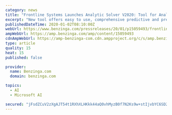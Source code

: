 ```yaml
---
category: news
title: "Frontline Systems Launches Analytic Solver V2020: Tool for Analytics-Powered Decision Models in the Microsoft Ecosystem"
excerpt: "New tool offers easy to use, comprehensive predictive and prescriptive analytics – machine learning ... in applications using Office 365, Azure and Microsoft's Power Platform."
publishedDateTime: 2020-01-02T08:10:00Z
webUrl: https://www.benzinga.com/pressreleases/20/01/p15059493/frontline-systems-launches-analytic-solver-v2020-tool-for-analytics-powered-decision-models-in-the
ampWebUrl: https://amp.benzinga.com/amp/content/15059493
cdnAmpWebUrl: https://amp-benzinga-com.cdn.ampproject.org/c/s/amp.benzinga.com/amp/content/15059493
type: article
quality: 15
heat: 15
published: false

provider:
  name: Benzinga.com
  domain: benzinga.com

topics:
  - AI
  - Microsoft AI

secured: "jFsdZCuV2zXgAJT54t1RXhXLHKkk44aQ0vhMyzB0f7N2Ks9w+stIjvbYC6SD2GY/7HyT12qTEsMFsIFJ71ok/9xF0XtKFDCOHS8QDEwn0F3A2te9l2HAVAmPRu90cjDP8UByHwpYkcyyNOYWwSwuv0zN+JMpMAqWVAs8+sRYGYWCM3Q+3NOhp2OHJL8aAJDBc5I03jjIQyUmtiHfpdvf8gkU/o9yTog0M9NenD4aKNXj8bNWFQ7JxhV5EHNUXfatfUzr2vdxxDIPIdy9sZrJD5VB9qPX7ABjRwq5pjffIRY=;RB9nF8RRa2dXW5fc5iVJ0g=="
---
```


